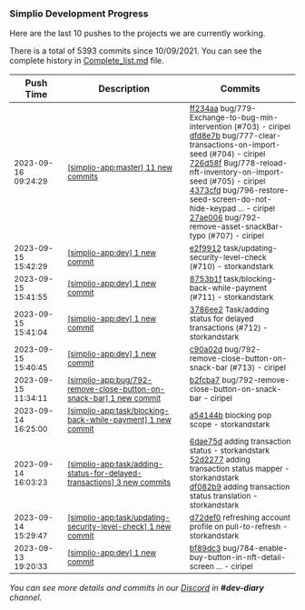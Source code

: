 
### Simplio Development Progress

Here are the last 10 pushes to the projects we are currently working.

There is a total of 5393 commits since 10/09/2021. You can see the complete history in
 [Complete_list.md](Complete_list.md) file.

| Push Time | Description | Commits |
| --- | --- | --- |
| <sub>2023-09-16 09:24:29</sub> | <sub>[[simplio-app:master] 11 new commits](https://github.com/SimplioOfficial/simplio-app/compare/f2920ffcce15...9b077d8cc7ba)</sub> | <sub>[ff234aa](https://github.com/SimplioOfficial/simplio-app/commit/ff234aacf37a98e3006fb8294809abea6b069643) bug/779-Exchange-to-bug-min-intervention (#703) - ciripel<br>[dfd8e7b](https://github.com/SimplioOfficial/simplio-app/commit/dfd8e7b8b5e6254ed0f6055d9bb46ac5bf635ad9) bug/777-clear-transactions-on-import-seed (#704) - ciripel<br>[726d58f](https://github.com/SimplioOfficial/simplio-app/commit/726d58ff93604bbbbc41a9c4952304a1a51c3bb5) Bug/778-reload-nft-inventory-on-import-seed (#705) - ciripel<br>[4373cfd](https://github.com/SimplioOfficial/simplio-app/commit/4373cfd2b0e1a378ef7005118ab81871de94dc08) bug/796-restore-seed-screen-do-not-hide-keypad ... - ciripel<br>[27ae006](https://github.com/SimplioOfficial/simplio-app/commit/27ae006e47181f0c3faf3a4090a49b0b4e91b8ff) bug/792-remove-asset-snackBar-typo (#707) - ciripel</sub> |
| <sub>2023-09-15 15:42:29</sub> | <sub>[[simplio-app:dev] 1 new commit](https://github.com/SimplioOfficial/simplio-app/commit/e2f99128cfbb5311691c810c680bf7d449f6666b)</sub> | <sub>[e2f9912](https://github.com/SimplioOfficial/simplio-app/commit/e2f99128cfbb5311691c810c680bf7d449f6666b) task/updating-security-level-check (#710) - storkandstark</sub> |
| <sub>2023-09-15 15:41:55</sub> | <sub>[[simplio-app:dev] 1 new commit](https://github.com/SimplioOfficial/simplio-app/commit/8753b1f6eb1b88dc0bea2f2b7145a5dad4d5803d)</sub> | <sub>[8753b1f](https://github.com/SimplioOfficial/simplio-app/commit/8753b1f6eb1b88dc0bea2f2b7145a5dad4d5803d) task/blocking-back-while-payment (#711) - storkandstark</sub> |
| <sub>2023-09-15 15:41:04</sub> | <sub>[[simplio-app:dev] 1 new commit](https://github.com/SimplioOfficial/simplio-app/commit/3786ee23d1a008a69a4703e63873b8193e5b3c81)</sub> | <sub>[3786ee2](https://github.com/SimplioOfficial/simplio-app/commit/3786ee23d1a008a69a4703e63873b8193e5b3c81) Task/adding status for delayed transactions (#712) - storkandstark</sub> |
| <sub>2023-09-15 15:40:45</sub> | <sub>[[simplio-app:dev] 1 new commit](https://github.com/SimplioOfficial/simplio-app/commit/c90a02d897e935571e846d4d05722da9346181b7)</sub> | <sub>[c90a02d](https://github.com/SimplioOfficial/simplio-app/commit/c90a02d897e935571e846d4d05722da9346181b7) bug/792-remove-close-button-on-snack-bar (#713) - ciripel</sub> |
| <sub>2023-09-15 11:34:11</sub> | <sub>[[simplio-app:bug/792-remove-close-button-on-snack-bar] 1 new commit](https://github.com/SimplioOfficial/simplio-app/commit/b2fcba75194e214a00ced22fdbf8212aff504d93)</sub> | <sub>[b2fcba7](https://github.com/SimplioOfficial/simplio-app/commit/b2fcba75194e214a00ced22fdbf8212aff504d93) bug/792-remove-close-button-on-snack-bar - ciripel</sub> |
| <sub>2023-09-14 16:25:00</sub> | <sub>[[simplio-app:task/blocking-back-while-payment] 1 new commit](https://github.com/SimplioOfficial/simplio-app/commit/a54144b6506379286ea1be21d0c6570e0d8e1dfe)</sub> | <sub>[a54144b](https://github.com/SimplioOfficial/simplio-app/commit/a54144b6506379286ea1be21d0c6570e0d8e1dfe) blocking pop scope - storkandstark</sub> |
| <sub>2023-09-14 16:03:23</sub> | <sub>[[simplio-app:task/adding-status-for-delayed-transactions] 3 new commits](https://github.com/SimplioOfficial/simplio-app/compare/6dae75d6dc81^...df082b97ddd4)</sub> | <sub>[6dae75d](https://github.com/SimplioOfficial/simplio-app/commit/6dae75d6dc8102124548b9546899d91aed224d2a) adding transaction status - storkandstark<br>[52d2277](https://github.com/SimplioOfficial/simplio-app/commit/52d2277f4f57dfb25201c4c2ff6910b85c80696b) adding transaction status mapper - storkandstark<br>[df082b9](https://github.com/SimplioOfficial/simplio-app/commit/df082b97ddd4592466d70af99f64c00f118c9b6f) adding transaction status translation - storkandstark</sub> |
| <sub>2023-09-14 15:29:47</sub> | <sub>[[simplio-app:task/updating-security-level-check] 1 new commit](https://github.com/SimplioOfficial/simplio-app/commit/d72def090201f695569bed40d788c251b0bb1205)</sub> | <sub>[d72def0](https://github.com/SimplioOfficial/simplio-app/commit/d72def090201f695569bed40d788c251b0bb1205) refreshing account profile on pull-to-refresh - storkandstark</sub> |
| <sub>2023-09-13 19:20:33</sub> | <sub>[[simplio-app:dev] 1 new commit](https://github.com/SimplioOfficial/simplio-app/commit/bf89dc34f32e5e5024feb0343169b0cb3787df92)</sub> | <sub>[bf89dc3](https://github.com/SimplioOfficial/simplio-app/commit/bf89dc34f32e5e5024feb0343169b0cb3787df92) bug/784-enable-buy-button-in-nft-detail-screen ... - ciripel</sub> |

_You can see more details and commits in our [Discord](https://discord.gg/aKhjuwZmdP) in **#dev-diary** channel._
